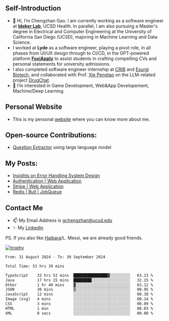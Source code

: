 ## Self-Introduction
- 👋 Hi, I’m Chengzhan Gao. I am currently working as a software engineer at **[Ideker Lab](https://idekerlab.ucsd.edu/)**, UCSD Health. In parallel, I am also pursuing a Master's degree in Electrical and Computer Engineering at the University of California San Diego (UCSD), majoring in Machine Learning and Data Science.
- I worked at **Lyde** as a software engineer, playing a pivot role, in all phases from UI/UX design through to CI/CD, in the GPT-powered platform **[FoxiApply](https://lyde.io)** to assist students in crafting compelling CVs and personal statements for university admissions.
- I also completed software engineer internship at [CRIB](https://apps.apple.com/us/app/crib-for-roommates/id6468918103?platform=iphone) and [Esurgi Biotech](https://myesurgi.com/), and collaborated with Prof. [Xie Pengtao](https://pengtaoxie.github.io/) on the LLM-related project [DrugChat](https://github.com/UCSD-AI4H/drugchat).
- 👀 I’m interested in Game Development, Web&App Developement, Machine/Deep Learning.

## Personal Website
-  This is my personal [website](https://gaochengzhan.netlify.app/) where you can know more about me.

## Open-source Contributions:
- [Question Extractor](https://github.com/nestordemeure/question_extractor) using large language model

## My Posts:
- [Insights on Error Handling System Design](https://gaochengzhan.netlify.app/post/error-handling/)
- [Authentication | Web Application](https://gaochengzhan.netlify.app/post/authentication/)
- [Stripe | Web Application](https://gaochengzhan.netlify.app/post/stripe/)
- [Redis | Bull | JobQueue](https://gaochengzhan.netlify.app/post/job-queue/)

## Contact Me
- 📫 My Email Address is gchengzhan@ucsd.edu
- ✨ My [Linkedin](https://www.linkedin.com/in/chengzhan-christoffel-gao/).

PS. If you also like [Haibara](https://www.detectiveconanworld.com/wiki/Ai_Haibara)/L. Messi, we are already good friends.

[![trophy](https://github-profile-trophy.vercel.app/?username=gaochengzhan&theme=flat&row=1&margin-w=12)](https://github.com/ryo-ma/github-profile-trophy)

<!--START_SECTION:waka-->

```txt
From: 31 August 2024 - To: 30 September 2024

Total Time: 53 hrs 39 mins

TypeScript    33 hrs 52 mins  ███████████████▓░░░░░░░░░   63.13 %
Java          17 hrs 15 mins  ████████░░░░░░░░░░░░░░░░░   32.15 %
Other         1 hr 40 mins    ▓░░░░░░░░░░░░░░░░░░░░░░░░   03.12 %
JSON          30 mins         ▒░░░░░░░░░░░░░░░░░░░░░░░░   00.95 %
JavaScript    12 mins         ░░░░░░░░░░░░░░░░░░░░░░░░░   00.38 %
Image (svg)   4 mins          ░░░░░░░░░░░░░░░░░░░░░░░░░   00.14 %
CSS           3 mins          ░░░░░░░░░░░░░░░░░░░░░░░░░   00.09 %
HTML          1 min           ░░░░░░░░░░░░░░░░░░░░░░░░░   00.03 %
XML           0 secs          ░░░░░░░░░░░░░░░░░░░░░░░░░   00.00 %
```

<!--END_SECTION:waka-->

<!---
gaochengzhan/gaochengzhan is a ✨ special ✨ repository because its `README.md` (this file) appears on your GitHub profile.
You can click the Preview link to take a look at your changes.
--->
